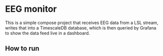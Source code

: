 # EEG monitor
This is a simple compose project that receives EEG data from a LSL stream, writes that into a TimescaleDB database, which is then queried by Grafana to show the data feed live in a dashboard.

## How to run
